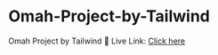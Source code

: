 # Omah-Project-by-Tailwind
Omah Project by Tailwind 🥰
Live Link: <a href="https://digitpadweb.github.io/Omah-Project-by-Tailwind/">Click here</a>
